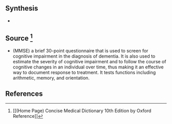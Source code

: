 ## Synthesis
- 
## Source [^1]
- (MMSE) a brief 30-point questionnaire that is used to screen for cognitive impairment in the diagnosis of dementia. It is also used to estimate the severity of cognitive impairment and to follow the course of cognitive changes in an individual over time, thus making it an effective way to document response to treatment. It tests functions including arithmetic, memory, and orientation.
## References

[^1]: [[(Home Page) Concise Medical Dictionary 10th Edition by Oxford Reference]]